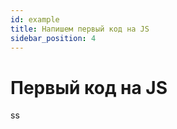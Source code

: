 ```yaml
---
id: example
title: Напишем первый код на JS
sidebar_position: 4
---
```


# Первый код на JS


ss










